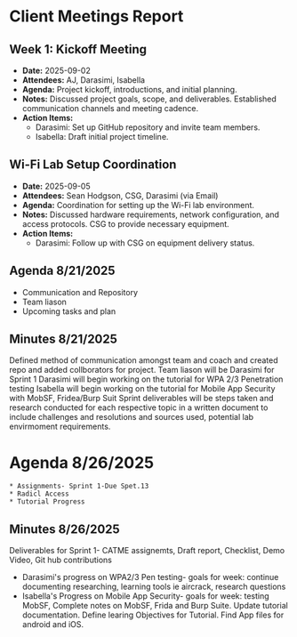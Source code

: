 # Client Meetings Report

## Week 1: Kickoff Meeting
* **Date:** 2025-09-02
* **Attendees:** AJ, Darasimi, Isabella
* **Agenda:** Project kickoff, introductions, and initial planning.
* **Notes:** Discussed project goals, scope, and deliverables. Established communication channels and meeting cadence.
* **Action Items:**
    * Darasimi: Set up GitHub repository and invite team members.
    * Isabella: Draft initial project timeline.

## Wi-Fi Lab Setup Coordination
* **Date:** 2025-09-05
* **Attendees:** Sean Hodgson, CSG, Darasimi (via Email)
* **Agenda:** Coordination for setting up the Wi-Fi lab environment.
* **Notes:** Discussed hardware requirements, network configuration, and access protocols. CSG to provide necessary equipment.
* **Action Items:**
    * Darasimi: Follow up with CSG on equipment delivery status.

## Agenda 8/21/2025
 * Communication and Repository
 * Team liason
 * Upcoming tasks and plan

## Minutes 8/21/2025
Defined method of communication amongst team and coach and created repo and added collborators for project.
Team liason will be Darasimi for Sprint 1
Darasimi will begin working on the tutorial for WPA 2/3 Penetration testing
Isabella will begin working on the tutorial for Mobile App Security with MobSF, Fridea/Burp Suit
Sprint deliverables will be steps taken and research conducted for each respective topic in a written document to include challenges and resolutions and sources used, potential lab envirmoment requirements.

# Agenda 8/26/2025
    * Assignments- Sprint 1-Due Spet.13
    * Radicl Access
    * Tutorial Progress

## Minutes 8/26/2025
Deliverables for Sprint 1- CATME assignemts, Draft report, Checklist, Demo Video, Git hub contributions
* Darasimi's progress on WPA2/3 Pen testing- 
goals for week: continue documenting researching, learning tools ie aircrack, research questions
* Isabella's Progress on Mobile App Security- 
goals for week: testing MobSF, Complete notes on MobSF, Frida and Burp Suite. Update tutorial documentation. Define learing Objectives for Tutorial. Find App files for android and iOS.
